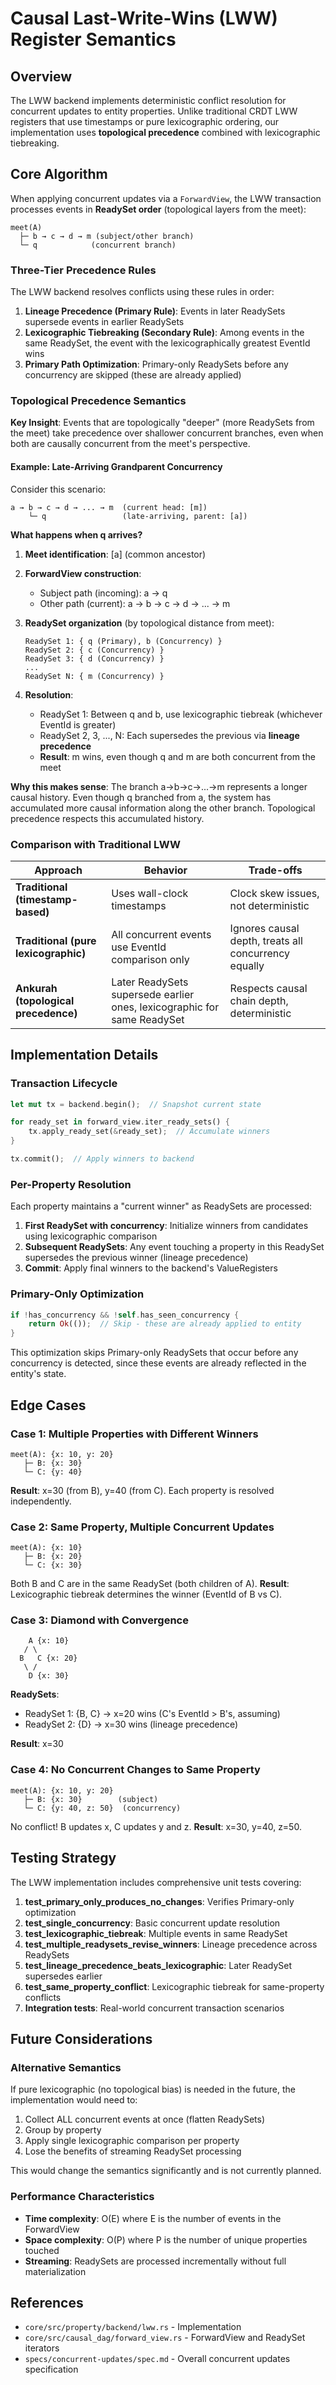 # Causal Last-Write-Wins (LWW) Register Semantics

## Overview

The LWW backend implements deterministic conflict resolution for concurrent updates to entity properties. Unlike traditional CRDT LWW registers that use timestamps or pure lexicographic ordering, our implementation uses **topological precedence** combined with lexicographic tiebreaking.

## Core Algorithm

When applying concurrent updates via a `ForwardView`, the LWW transaction processes events in **ReadySet order** (topological layers from the meet):

```
meet(A)
  ├─ b → c → d → m (subject/other branch)
  └─ q            (concurrent branch)
```

### Three-Tier Precedence Rules

The LWW backend resolves conflicts using these rules in order:

1. **Lineage Precedence (Primary Rule)**: Events in later ReadySets supersede events in earlier ReadySets
2. **Lexicographic Tiebreaking (Secondary Rule)**: Among events in the same ReadySet, the event with the lexicographically greatest EventId wins
3. **Primary Path Optimization**: Primary-only ReadySets before any concurrency are skipped (these are already applied)

### Topological Precedence Semantics

**Key Insight**: Events that are topologically "deeper" (more ReadySets from the meet) take precedence over shallower concurrent branches, even when both are causally concurrent from the meet's perspective.

#### Example: Late-Arriving Grandparent Concurrency

Consider this scenario:

```
a → b → c → d → ... → m  (current head: [m])
    └─ q                 (late-arriving, parent: [a])
```

**What happens when q arrives?**

1. **Meet identification**: [a] (common ancestor)
2. **ForwardView construction**:
   - Subject path (incoming): a → q
   - Other path (current): a → b → c → d → ... → m
3. **ReadySet organization** (by topological distance from meet):

   ```
   ReadySet 1: { q (Primary), b (Concurrency) }
   ReadySet 2: { c (Concurrency) }
   ReadySet 3: { d (Concurrency) }
   ...
   ReadySet N: { m (Concurrency) }
   ```

4. **Resolution**:
   - ReadySet 1: Between q and b, use lexicographic tiebreak (whichever EventId is greater)
   - ReadySet 2, 3, ..., N: Each supersedes the previous via **lineage precedence**
   - **Result**: m wins, even though q and m are both concurrent from the meet

**Why this makes sense**: The branch a→b→c→...→m represents a longer causal history. Even though q branched from a, the system has accumulated more causal information along the other branch. Topological precedence respects this accumulated history.

### Comparison with Traditional LWW

| Approach                             | Behavior                                                                | Trade-offs                                           |
| ------------------------------------ | ----------------------------------------------------------------------- | ---------------------------------------------------- |
| **Traditional (timestamp-based)**    | Uses wall-clock timestamps                                              | Clock skew issues, not deterministic                 |
| **Traditional (pure lexicographic)** | All concurrent events use EventId comparison only                       | Ignores causal depth, treats all concurrency equally |
| **Ankurah (topological precedence)** | Later ReadySets supersede earlier ones, lexicographic for same ReadySet | Respects causal chain depth, deterministic           |

## Implementation Details

### Transaction Lifecycle

```rust
let mut tx = backend.begin();  // Snapshot current state

for ready_set in forward_view.iter_ready_sets() {
    tx.apply_ready_set(&ready_set);  // Accumulate winners
}

tx.commit();  // Apply winners to backend
```

### Per-Property Resolution

Each property maintains a "current winner" as ReadySets are processed:

1. **First ReadySet with concurrency**: Initialize winners from candidates using lexicographic comparison
2. **Subsequent ReadySets**: Any event touching a property in this ReadySet supersedes the previous winner (lineage precedence)
3. **Commit**: Apply final winners to the backend's ValueRegisters

### Primary-Only Optimization

```rust
if !has_concurrency && !self.has_seen_concurrency {
    return Ok(());  // Skip - these are already applied to entity
}
```

This optimization skips Primary-only ReadySets that occur before any concurrency is detected, since these events are already reflected in the entity's state.

## Edge Cases

### Case 1: Multiple Properties with Different Winners

```
meet(A): {x: 10, y: 20}
   ├─ B: {x: 30}
   └─ C: {y: 40}
```

**Result**: x=30 (from B), y=40 (from C). Each property is resolved independently.

### Case 2: Same Property, Multiple Concurrent Updates

```
meet(A): {x: 10}
   ├─ B: {x: 20}
   └─ C: {x: 30}
```

Both B and C are in the same ReadySet (both children of A). **Result**: Lexicographic tiebreak determines the winner (EventId of B vs C).

### Case 3: Diamond with Convergence

```
    A {x: 10}
   / \
  B   C {x: 20}
   \ /
    D {x: 30}
```

**ReadySets**:

- ReadySet 1: {B, C} → x=20 wins (C's EventId > B's, assuming)
- ReadySet 2: {D} → x=30 wins (lineage precedence)

**Result**: x=30

### Case 4: No Concurrent Changes to Same Property

```
meet(A): {x: 10, y: 20}
   ├─ B: {x: 30}        (subject)
   └─ C: {y: 40, z: 50}  (concurrency)
```

No conflict! B updates x, C updates y and z. **Result**: x=30, y=40, z=50.

## Testing Strategy

The LWW implementation includes comprehensive unit tests covering:

1. **test_primary_only_produces_no_changes**: Verifies Primary-only optimization
2. **test_single_concurrency**: Basic concurrent update resolution
3. **test_lexicographic_tiebreak**: Multiple events in same ReadySet
4. **test_multiple_readysets_revise_winners**: Lineage precedence across ReadySets
5. **test_lineage_precedence_beats_lexicographic**: Later ReadySet supersedes earlier
6. **test_same_property_conflict**: Lexicographic tiebreak for same-property conflicts
7. **Integration tests**: Real-world concurrent transaction scenarios

## Future Considerations

### Alternative Semantics

If pure lexicographic (no topological bias) is needed in the future, the implementation would need to:

1. Collect ALL concurrent events at once (flatten ReadySets)
2. Group by property
3. Apply single lexicographic comparison per property
4. Lose the benefits of streaming ReadySet processing

This would change the semantics significantly and is not currently planned.

### Performance Characteristics

- **Time complexity**: O(E) where E is the number of events in the ForwardView
- **Space complexity**: O(P) where P is the number of unique properties touched
- **Streaming**: ReadySets are processed incrementally without full materialization

## References

- `core/src/property/backend/lww.rs` - Implementation
- `core/src/causal_dag/forward_view.rs` - ForwardView and ReadySet iterators
- `specs/concurrent-updates/spec.md` - Overall concurrent updates specification
